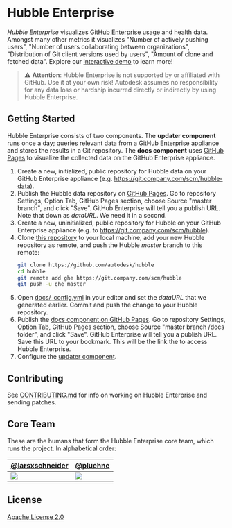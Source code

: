 # Hubble Enterprise

_Hubble Enterprise_ visualizes [GitHub Enterprise](https://enterprise.github.com) usage and health data. Amongst many other metrics it visualizes "Number of actively pushing users", "Number of users collaborating between organizations", "Distribution of Git client versions used by users", "Amount of clone and fetched data". Explore our [interactive demo](https://autodesk.github.io/hubble/index.html) to learn more!

> :warning: **Attention**: Hubble Enterprise is not supported by or affiliated with GitHub. Use it at your own risk! Autodesk assumes no responsibility for any data loss or hardship incurred directly or indirectly by using Hubble Enterprise.

## Getting Started

Hubble Enterprise consists of two components. The **updater component** runs once a day; queries relevant data from a GitHub Enterprise appliance and stores the results in a Git repository. The **docs component** uses [GitHub Pages](https://pages.github.com/) to visualize the collected data on the GitHub Enterprise appliance.

1. Create a new, initialized, public repository for Hubble data on your GitHub Enterprise appliance (e.g. https://git.company.com/scm/hubble-data).
1. Publish the Hubble data repository on [GitHub Pages](https://help.github.com/articles/configuring-a-publishing-source-for-github-pages). Go to repository Settings, Option Tab, GitHub Pages section, choose Source "master branch", and click "Save". GitHub Enterprise will tell you a publish URL. Note that down as _dataURL_. We need it in a second.
1. Create a new, uninitialized, public repository for Hubble on your GitHub Enterprise appliance (e.g. to https://git.company.com/scm/hubble).
1. Clone [this repository](https://github.com/autodesk/hubble) to your local machine, add your new Hubble repository as remote, and push the Hubble _master_ branch to this remote: 
    ```sh
    git clone https://github.com/autodesk/hubble
    cd hubble
    git remote add ghe https://git.company.com/scm/hubble
    git push -u ghe master
    ``` 
1. Open [docs/_config.yml](docs/_config.yml) in your editor and set the _dataURL_ that we generated earlier. Commit and push the change to your Hubble repository. 
1. Publish the [docs component on GitHub Pages](https://help.github.com/articles/configuring-a-publishing-source-for-github-pages/#publishing-your-github-pages-site-from-a-docs-folder-on-your-master-branch). Go to repository Settings, Option Tab, GitHub Pages section, choose Source "master branch /docs folder", and click "Save". GitHub Enterprise will tell you a publish URL. Save this URL to your bookmark. This will be the link the to access Hubble Enterprise.
1. Configure the [updater component](updater/README.md).

## Contributing

See [CONTRIBUTING.md](CONTRIBUTING.md) for info on working on Hubble Enterprise and sending patches.

## Core Team

These are the humans that form the Hubble Enterprise core team, which runs the project. In alphabetical order:

| [@larsxschneider](https://github.com/larsxschneider/) | [@pluehne](https://github.com/pluehne) |
|---|---|
| [![](https://avatars3.githubusercontent.com/u/477434?v=4&s=100)](https://github.com/larsxschneider) | [![](https://avatars1.githubusercontent.com/u/3244280?v=4&s=100)](https://github.com/pluehne) |

## License
[Apache License 2.0](LICENSE)
